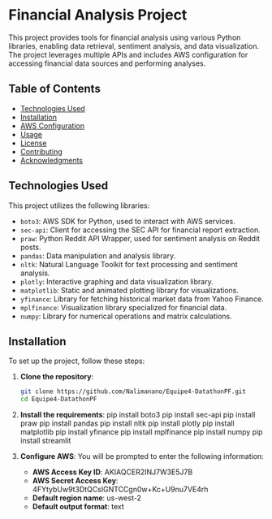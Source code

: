 # Financial Analysis Project

This project provides tools for financial analysis using various Python libraries, enabling data retrieval, sentiment analysis, and data visualization. The project leverages multiple APIs and includes AWS configuration for accessing financial data sources and performing analyses.

## Table of Contents

- [Technologies Used](#technologies-used)
- [Installation](#installation)
- [AWS Configuration](#aws-configuration)
- [Usage](#usage)
- [License](#license)
- [Contributing](#contributing)
- [Acknowledgments](#acknowledgments)

## Technologies Used

This project utilizes the following libraries:

- `boto3`: AWS SDK for Python, used to interact with AWS services.
- `sec-api`: Client for accessing the SEC API for financial report extraction.
- `praw`: Python Reddit API Wrapper, used for sentiment analysis on Reddit posts.
- `pandas`: Data manipulation and analysis library.
- `nltk`: Natural Language Toolkit for text processing and sentiment analysis.
- `plotly`: Interactive graphing and data visualization library.
- `matplotlib`: Static and animated plotting library for visualizations.
- `yfinance`: Library for fetching historical market data from Yahoo Finance.
- `mplfinance`: Visualization library specialized for financial data.
- `numpy`: Library for numerical operations and matrix calculations.

## Installation

To set up the project, follow these steps:

1. **Clone the repository**:
   ```bash
   git clone https://github.com/Nalimanano/Equipe4-DatathonPF.git
   cd Equipe4-DatathonPF

2. **Install the requirements**:
   pip install boto3
   pip install sec-api
   pip install praw
   pip install pandas
   pip install nltk
   pip install plotly
   pip install matplotlib
   pip install yfinance
   pip install mplfinance
   pip install numpy
   pip install streamlit

3. **Configure AWS**:
   You will be prompted to enter the following information:
     - **AWS Access Key ID**: AKIAQCER2INJ7W3E5J7B
     - **AWS Secret Access Key**: 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
     - **Default region name**: us-west-2
     - **Default output format**: text